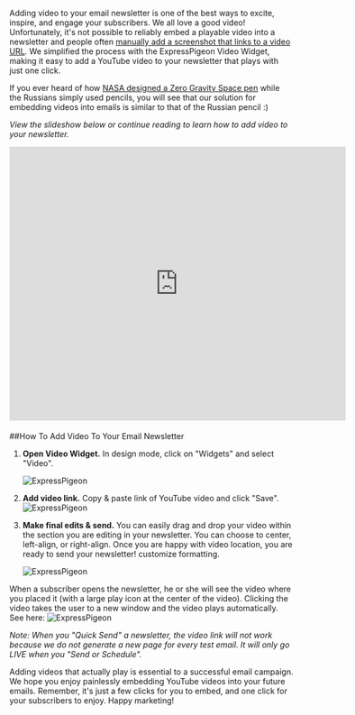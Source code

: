 
Adding video to your email newsletter is one of the best ways to excite,
inspire, and engage your subscribers. We all love a good video!
Unfortunately, it's not possible to reliably embed a playable video into
a newsletter and people often [manually add a screenshot that links to a
video URL](http://blog.hostbaby.com/2013/03/how-to-add-video-to-your-email-newsletter/). We simplified the process with the ExpressPigeon Video
Widget, making it easy to add a YouTube video to your newsletter that
plays with just one click.

If you ever heard of how [NASA designed a Zero Gravity Space
pen](http://en.wikipedia.org/wiki/Space_Pen) while the Russians simply used pencils, you will see that our
solution for embedding videos into emails is similar to that of the
Russian pencil :)

*View the slideshow below or continue reading to learn how to add video
to your newsletter.*

<iframe style="border-style: solid; border-color: #cccccc; border-bottom-width: 0px; margin-bottom: 5px;" src="http://www.slideshare.net/slideshow/embed_code/28653600?rel=0" height="486" width="597" allowfullscreen frameborder="0" marginwidth="0" marginheight="0" scrolling="no"></iframe>

##How To Add Video To Your Email Newsletter


1.  **Open Video Widget.** In design mode, click on "Widgets" and select
    "Video".  

    ![ExpressPigeon](blog_images/2013/Screen-Shot-2013-11-15-at-3.04.31-PM.png "ExpressPigeon")

2.  **Add video link.** Copy & paste link of YouTube video and click
    "Save".
    ![ExpressPigeon](blog_images/2013/Screen-Shot-2013-11-15-at-1.13.08-PM.png "ExpressPigeon")

3.  **Make final edits & send.** You can easily drag and drop your video
    within the section you are editing in your newsletter. You can
    choose to center, left-align, or right-align. Once you are happy
    with video location, you are ready to send your newsletter!
    customize formatting.  

    ![ExpressPigeon](blog_images/2013/Screen-Shot-2013-11-15-at-1.15.57-PM.png "ExpressPigeon")

When a subscriber opens the newsletter, he or she will see the video
where you placed it (with a large play icon at the center of the video).
Clicking the video takes the user to a new window and the video plays
automatically. See here:
![ExpressPigeon](blog_images/2013/Screen-Shot-2013-11-15-at-3.37.30-PM.png "ExpressPigeon")


*Note: When you "Quick Send" a newsletter, the video link will not work
because we do not generate a new page for every test email. It will only
go LIVE when you "Send or Schedule".*

Adding videos that actually play is essential to a successful email
campaign. We hope you enjoy painlessly embedding YouTube videos into
your future emails. Remember, it's just a few clicks for you to embed,
and one click for your subscribers to enjoy. Happy marketing!

